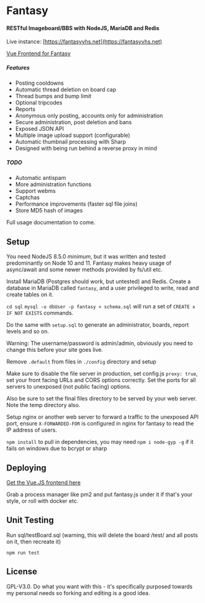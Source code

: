 # Fantasy

#### RESTful Imageboard/BBS with NodeJS, MariaDB and Redis

Live instance: [https://fantasyvhs.net](https://fantasyvhs.net)

[Vue Frontend for Fantasy](https://github.com/izzymg/zv)

##### Features

* Posting cooldowns
* Automatic thread deletion on board cap
* Thread bumps and bump limit
* Optional tripcodes
* Reports
* Anonymous only posting, accounts only for administration
* Secure administration, post deletion and bans
* Exposed JSON API 
* Multiple image upload support (configurable)
* Automatic thumbnail processing with Sharp
* Designed with being run behind a reverse proxy in mind

##### TODO
* Automatic antispam
* More administration functions
* Support webms
* Captchas
* Performance improvements (faster sql file joins)
* Store MD5 hash of images

Full usage documentation to come.

## Setup

You need NodeJS 8.5.0 *minimum*, but it was written and tested predominantly on Node 10 and 11. Fantasy makes heavy usage of async/await and some newer methods provided by fs/util etc.

Install MariaDB (Postgres should work, but untested) and Redis. Create a database in MariaDB called `fantasy`, and a user privileged to write, read and create tables on it.

`cd sql` `mysql -u dbUser -p fantasy < schema.sql` will run a set of `CREATE x IF NOT EXISTS` commands. 

Do the same with `setup.sql` to generate an administrator, boards, report levels and so on.

Warning: The username/password is admin/admin, obviously you need to change this before your site goes live.

Remove `.default` from files in `./config` directory and setup

Make sure to disable the file server in production, set config.js `proxy: true`, set your front facing URLs and CORS options correctly. Set the ports for all  servers to unexposed (not public facing) options.

Also be sure to set the final files directory to be served by your web server. Note the temp directory also.

Setup nginx or another web server to forward a traffic to the unexposed API port, ensure `X-FORWARDED-FOR` is configured in nginx for fantasy to read the IP address of users.

`npm install` to pull in dependencies, you may need `npm i node-gyp -g` if it fails on windows due to bcrypt or sharp

## Deploying

[Get the Vue.JS frontend here](https://github.com/izzymg/zv)

Grab a process manager like pm2 and put fantasy.js under it if that's your style, or roll with docker etc.

## Unit Testing

Run sql/testBoard.sql (warning, this will delete the board /test/ and all posts on it, then recreate it)

`npm run test`

## License

GPL-V3.0. Do what you want with this - it's specifically purposed towards my personal needs so forking and editing is a good idea.